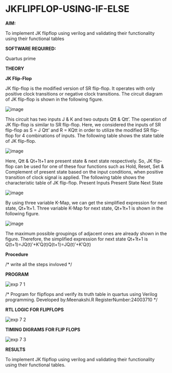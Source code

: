 # JKFLIPFLOP-USING-IF-ELSE

**AIM:** 

To implement  JK flipflop using verilog and validating their functionality using their functional tables

**SOFTWARE REQUIRED:**

Quartus prime

**THEORY**

**JK Flip-Flop**

JK flip-flop is the modified version of SR flip-flop. It operates with only positive clock transitions or negative clock transitions. The circuit diagram of JK flip-flop is shown in the following figure.

![image](https://github.com/naavaneetha/JKFLIPFLOP-USING-IF-ELSE/assets/154305477/a649c30b-232b-4558-b188-fd6c09845180)


This circuit has two inputs J & K and two outputs Qtt & Qtt’. The operation of JK flip-flop is similar to SR flip-flop. Here, we considered the inputs of SR flip-flop as S = J Qtt’ and R = KQtt in order to utilize the modified SR flip-flop for 4 combinations of inputs. The following table shows the state table of JK flip-flop.

![image](https://github.com/naavaneetha/JKFLIPFLOP-USING-IF-ELSE/assets/154305477/c4360742-e8a8-4937-b089-c46c0433f9a3)

 
Here, Qtt & Qt+1t+1 are present state & next state respectively. So, JK flip-flop can be used for one of these four functions such as Hold, Reset, Set & Complement of present state based on the input conditions, when positive transition of clock signal is applied. The following table shows the characteristic table of JK flip-flop. Present Inputs Present State Next State
 
![image](https://github.com/naavaneetha/JKFLIPFLOP-USING-IF-ELSE/assets/154305477/6c275261-a6d5-4c37-a3a7-1e88ca11c4cd)

By using three variable K-Map, we can get the simplified expression for next state, Qt+1t+1. Three variable K-Map for next state, Qt+1t+1 is shown in the following figure.
 
![image](https://github.com/naavaneetha/JKFLIPFLOP-USING-IF-ELSE/assets/154305477/5174f41b-0ce0-4329-a372-6d1943ea6673)

The maximum possible groupings of adjacent ones are already shown in the figure. Therefore, the simplified expression for next state Qt+1t+1 is Q(t+1)=JQ(t)′+K′Q(t)Q(t+1)=JQ(t)′+K′Q(t)

**Procedure**

/* write all the steps invloved */

**PROGRAM**

![exp 7 1](https://github.com/user-attachments/assets/6cab1e7c-f001-4ba1-9ce1-6f7645ebf833)


/* Program for flipflops and verify its truth table in quartus using Verilog programming. 
Developed by:Meenakshi.R RegisterNumber:24003710
*/

**RTL LOGIC FOR FLIPFLOPS**

![exp 7 2](https://github.com/user-attachments/assets/3aba667a-78cc-4b1f-abd3-3d8a4b135d88)


**TIMING DIGRAMS FOR FLIP FLOPS**

![exp 7 3](https://github.com/user-attachments/assets/4a1e7bfd-d7f6-4dc4-b913-644849c8074e)


**RESULTS**

To implement JK flipflop using verilog and validating their functionality using their functional tables.

